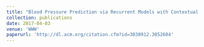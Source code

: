 ```yaml
---
title: "Blood Pressure Prediction via Recurrent Models with Contextual Layer"
collection: publications
date: 2017-04-03
venue: 'WWW'
paperurl: 'http://dl.acm.org/citation.cfm?id=3038912.3052604'
---
```


